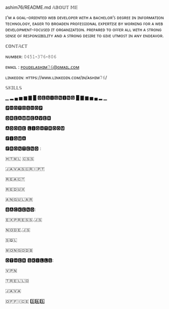 ashim76/README.md
𝔸𝔹𝕆𝕌𝕋 𝕄𝔼

ɪ'ᴍ ᴀ ɢᴏᴀʟ-ᴏʀɪᴇɴᴛᴇᴅ ᴡᴇʙ ᴅᴇᴠᴇʟᴏᴘᴇʀ ᴡɪᴛʜ ᴀ ʙᴀᴄʜᴇʟᴏʀ’ꜱ ᴅᴇɢʀᴇᴇ ɪɴ ɪɴꜰᴏʀᴍᴀᴛɪᴏɴ ᴛᴇᴄʜɴᴏʟᴏɢʏ, ᴇᴀɢᴇʀ ᴛᴏ ʙʀᴏᴀᴅᴇɴ ᴘʀᴏꜰᴇꜱꜱɪᴏɴᴀʟ ᴇxᴘᴇʀᴛɪꜱᴇ ʙʏ ᴡᴏʀᴋɪɴɢ ꜰᴏʀ ᴀ ᴡᴇʙ ᴅᴇᴠᴇʟᴏᴘᴍᴇɴᴛ-ꜰᴏᴄᴜꜱᴇᴅ ɪᴛ ᴏʀɢᴀɴɪᴢᴀᴛɪᴏɴ. ᴘʀᴇᴘᴀʀᴇᴅ ᴛᴏ ᴏꜰꜰᴇʀ ᴀʟʟ ᴡɪᴛʜ ᴀ ꜱᴛʀᴏɴɢ ꜱᴇɴꜱᴇ ᴏꜰ ʀᴇꜱᴘᴏɴꜱɪʙɪʟɪᴛʏ ᴀɴᴅ ᴀ ꜱᴛʀᴏɴɢ ᴅᴇꜱɪʀᴇ ᴛᴏ ɢɪᴠᴇ ᴜᴛᴍᴏꜱᴛ ɪɴ ᴀɴʏ ᴇɴᴅᴇᴀᴠᴏʀ.

ℂ𝕆ℕ𝕋𝔸ℂ𝕋

ɴᴜᴍʙᴇʀ: 𝟶𝟺𝟻𝟷-𝟹𝟽𝟼-𝟾𝟶𝟼

ᴇᴍᴀɪʟ : ᴘᴏᴜᴅᴇʟᴀsʜɪᴍ𝟽𝟼@ɢᴍᴀɪʟ.ᴄᴏᴍ

ʟɪɴᴋᴇᴅɪɴ: ʜᴛᴛᴘs://ᴡᴡᴡ.ʟɪɴᴋᴇᴅɪɴ.ᴄᴏᴍ/ɪɴ/ᴀsʜɪᴍ𝟽𝟼/

𝕊𝕂𝕀𝕃𝕃𝕊

▁ ▂ ▄ ▅ ▆ ▇ █ 🅳🅴🆂🅸🅶🅽🅸🅽🅶 █ ▇ ▆ ▅ ▄ ▂ ▁

🅿🅷🅾🆃🅾🆂🅷🅾🅿

🅳🆁🅴🅰🅼🆆🅴🅰🆅🅴🆁

🅰🅳🅾🅱🅴 🅻🅸🅶🅷🆃🆁🅾🅾🅼

🅵🅸🅶🅼🅰

🅵🆁🅾🅽🆃🅴🅽🅳 :

🇭‌🇹‌🇲‌🇱‌ 🇨‌🇸‌🇸‌

🇯‌🇦‌🇻‌🇦‌🇸‌🇨‌🇷‌🇮‌🇵‌🇹‌

🇷‌🇪‌🇦‌🇨‌🇹‌

🇷‌🇪‌🇩‌🇺‌🇽‌

🇦‌🇳‌🇬‌🇺‌🇱‌🇦‌🇷‌

🅱🅰🅲🅺🅴🅽🅳:

🇪‌🇽‌🇵‌🇷‌🇪‌🇸‌🇸‌.🇯‌🇸‌

🇳‌🇴‌🇩‌🇪‌.🇯‌🇸‌

🇸‌🇶‌🇱‌

🇲‌🇴‌🇳‌🇬‌🇴‌🇩‌🇧‌

🅾🆃🅷🅴🆁 🆂🅺🅸🅻🅻🆂:

🇻‌🇵‌🇳‌

🇹‌🇷‌🇪‌🇱‌🇱‌🇴‌

🇯‌🇦‌🇻‌🇦‌

🇴‌🇫‌🇫‌🇮‌🇨‌🇪‌ 3️⃣6️⃣5️⃣

